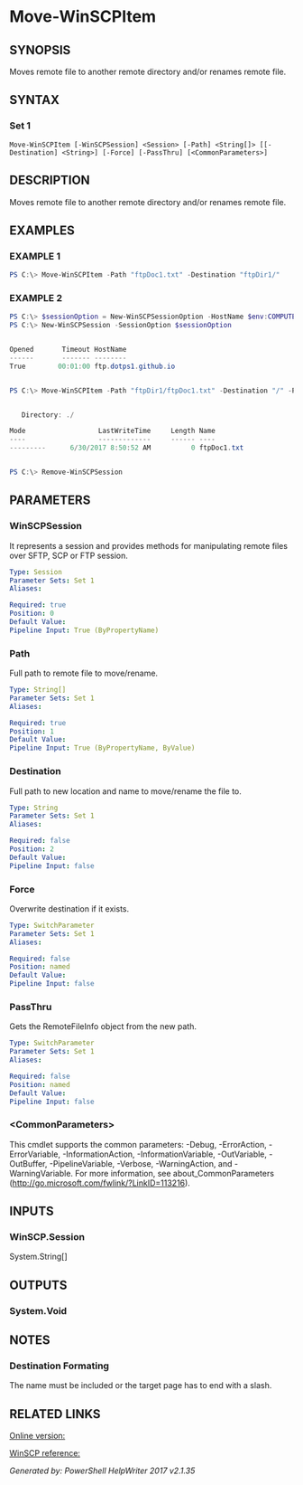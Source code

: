 ﻿# Move-WinSCPItem

## SYNOPSIS
Moves remote file to another remote directory and/or renames remote file.

## SYNTAX

### Set 1
```
Move-WinSCPItem [-WinSCPSession] <Session> [-Path] <String[]> [[-Destination] <String>] [-Force] [-PassThru] [<CommonParameters>]
```

## DESCRIPTION
Moves remote file to another remote directory and/or renames remote file.

## EXAMPLES

### EXAMPLE 1

```powershell
PS C:\> Move-WinSCPItem -Path "ftpDoc1.txt" -Destination "ftpDir1/"
```

### EXAMPLE 2

```powershell
PS C:\> $sessionOption = New-WinSCPSessionOption -HostName $env:COMPUTERNAME -Protocol Ftp
PS C:\> New-WinSCPSession -SessionOption $sessionOption


Opened       Timeout HostName
------       ------- --------
True        00:01:00 ftp.dotps1.github.io


PS C:\> Move-WinSCPItem -Path "ftpDir1/ftpDoc1.txt" -Destination "/" -PassThru


   Directory: ./

Mode                  LastWriteTime     Length Name
----                  -------------     ------ ----
---------      6/30/2017 8:50:52 AM          0 ftpDoc1.txt


PS C:\> Remove-WinSCPSession
```

## PARAMETERS

### WinSCPSession
It represents a session and provides methods for manipulating remote files over SFTP, SCP or FTP session.

```yaml
Type: Session
Parameter Sets: Set 1
Aliases: 

Required: true
Position: 0
Default Value: 
Pipeline Input: True (ByPropertyName)
```

### Path
Full path to remote file to move/rename.

```yaml
Type: String[]
Parameter Sets: Set 1
Aliases: 

Required: true
Position: 1
Default Value: 
Pipeline Input: True (ByPropertyName, ByValue)
```

### Destination
Full path to new location and name to move/rename the file to.

```yaml
Type: String
Parameter Sets: Set 1
Aliases: 

Required: false
Position: 2
Default Value: 
Pipeline Input: false
```

### Force
Overwrite destination if it exists.

```yaml
Type: SwitchParameter
Parameter Sets: Set 1
Aliases: 

Required: false
Position: named
Default Value: 
Pipeline Input: false
```

### PassThru
Gets the RemoteFileInfo object from the new path.

```yaml
Type: SwitchParameter
Parameter Sets: Set 1
Aliases: 

Required: false
Position: named
Default Value: 
Pipeline Input: false
```

### \<CommonParameters\>
This cmdlet supports the common parameters: -Debug, -ErrorAction, -ErrorVariable, -InformationAction, -InformationVariable, -OutVariable, -OutBuffer, -PipelineVariable, -Verbose, -WarningAction, and -WarningVariable. For more information, see about_CommonParameters (http://go.microsoft.com/fwlink/?LinkID=113216).

## INPUTS

### WinSCP.Session
System.String[]


## OUTPUTS

### System.Void


## NOTES

### Destination Formating
The name must be included or the target page has to end with a slash.

## RELATED LINKS

[Online version:](https://dotps1.github.io/WinSCP/Move-WinSCPItem.html)

[WinSCP reference:](https://winscp.net/eng/docs/library_session_movefile)


*Generated by:  PowerShell HelpWriter 2017 v2.1.35*
